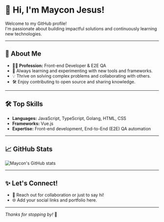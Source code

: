 # 👋 Hi, I'm Maycon Jesus!

Welcome to my GitHub profile!  
I'm passionate about building impactful solutions and continuously learning new technologies.

---

## 🚀 About Me

- 🧑‍💻 **Profession:** Front-end Developer & E2E QA
- 🌱 Always learning and experimenting with new tools and frameworks.
- 💡 Thrive on solving complex problems and collaborating with others.
- 🛠️ Enjoy contributing to open source and sharing knowledge.

---

## 🛠️ Top Skills

- **Languages:** JavaScript, TypeScript, Golang, HTML, CSS
- **Frameworks:** Vue.js
- **Expertise:** Front-end development, End-to-End (E2E) QA automation

---

## 📈 GitHub Stats

![Maycon's GitHub stats](https://github-readme-stats.vercel.app/api?username=maycon-jesus&show_icons=true&theme=aura)

---

## ✨ Let's Connect!

- 💬 Reach out for collaboration or just to say hi!
- 🌐 Add your social links and portfolio here.

---

_Thanks for stopping by!_ 👋
